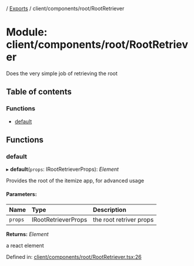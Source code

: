 [](../README.md) / [Exports](../modules.md) / client/components/root/RootRetriever

# Module: client/components/root/RootRetriever

Does the very simple job of retrieving the root

## Table of contents

### Functions

- [default](client_components_root_rootretriever.md#default)

## Functions

### default

▸ **default**(`props`: IRootRetrieverProps): *Element*

Provides the root of the itemize app, for advanced usage

#### Parameters:

Name | Type | Description |
:------ | :------ | :------ |
`props` | IRootRetrieverProps | the root retriver props   |

**Returns:** *Element*

a react element

Defined in: [client/components/root/RootRetriever.tsx:26](https://github.com/onzag/itemize/blob/3efa2a4a/client/components/root/RootRetriever.tsx#L26)

